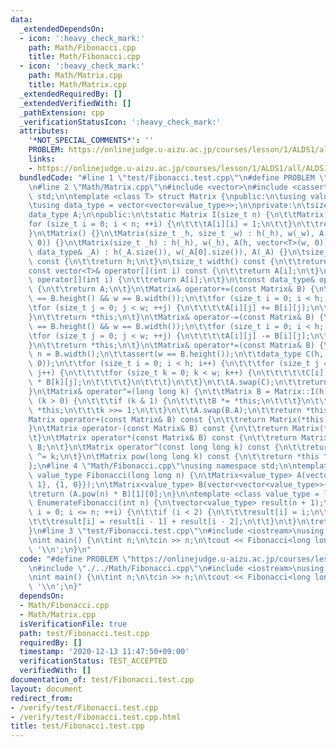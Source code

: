 ```yaml
---
data:
  _extendedDependsOn:
  - icon: ':heavy_check_mark:'
    path: Math/Fibonacci.cpp
    title: Math/Fibonacci.cpp
  - icon: ':heavy_check_mark:'
    path: Math/Matrix.cpp
    title: Math/Matrix.cpp
  _extendedRequiredBy: []
  _extendedVerifiedWith: []
  _pathExtension: cpp
  _verificationStatusIcon: ':heavy_check_mark:'
  attributes:
    '*NOT_SPECIAL_COMMENTS*': ''
    PROBLEM: https://onlinejudge.u-aizu.ac.jp/courses/lesson/1/ALDS1/all/ALDS1_10_A
    links:
    - https://onlinejudge.u-aizu.ac.jp/courses/lesson/1/ALDS1/all/ALDS1_10_A
  bundledCode: "#line 1 \"test/Fibonacci.test.cpp\"\n#define PROBLEM \"https://onlinejudge.u-aizu.ac.jp/courses/lesson/1/ALDS1/all/ALDS1_10_A\"\
    \n#line 2 \"Math/Matrix.cpp\"\n#include <vector>\n#include <cassert>\nusing namespace\
    \ std;\n\ntemplate <class T> struct Matrix {\npublic:\n\tusing value_type = T;\n\
    \tusing data_type = vector<vector<value_type>>;\n\nprivate:\n\tsize_t h, w;\n\t\
    data_type A;\n\npublic:\n\tstatic Matrix I(size_t n) {\n\t\tMatrix A(n);\n\t\t\
    for (size_t i = 0; i < n; ++i) {\n\t\t\tA[i][i] = 1;\n\t\t}\n\t\treturn A;\n\t\
    }\n\tMatrix() {}\n\tMatrix(size_t _h, size_t _w) : h(_h), w(_w), A(h, vector<T>(w,\
    \ 0)) {}\n\tMatrix(size_t _h) : h(_h), w(_h), A(h, vector<T>(w, 0)) {}\n\tMatrix(const\
    \ data_type& _A) : h(_A.size()), w(_A[0].size()), A(_A) {}\n\tsize_t height()\
    \ const {\n\t\treturn h;\n\t}\n\tsize_t width() const {\n\t\treturn w;\n\t}\n\t\
    const vector<T>& operator[](int i) const {\n\t\treturn A[i];\n\t}\n\tvector<T>&\
    \ operator[](int i) {\n\t\treturn A[i];\n\t}\n\tconst data_type& operator*() const\
    \ {\n\t\treturn A;\n\t}\n\tMatrix& operator+=(const Matrix& B) {\n\t\tassert(h\
    \ == B.height() && w == B.width());\n\t\tfor (size_t i = 0; i < h; ++i) {\n\t\t\
    \tfor (size_t j = 0; j < w; ++j) {\n\t\t\t\tA[i][j] += B[i][j];\n\t\t\t}\n\t\t\
    }\n\t\treturn *this;\n\t}\n\tMatrix& operator-=(const Matrix& B) {\n\t\tassert(h\
    \ == B.height() && w == B.width());\n\t\tfor (size_t i = 0; i < h; ++i) {\n\t\t\
    \tfor (size_t j = 0; j < w; ++j) {\n\t\t\t\tA[i][j] -= B[i][j];\n\t\t\t}\n\t\t\
    }\n\t\treturn *this;\n\t}\n\tMatrix& operator*=(const Matrix& B) {\n\t\tsize_t\
    \ n = B.width();\n\t\tassert(w == B.height());\n\t\tdata_type C(h, vector<T>(n,\
    \ 0));\n\t\tfor (size_t i = 0; i < h; i++) {\n\t\t\tfor (size_t j = 0; j < n;\
    \ j++) {\n\t\t\t\tfor (size_t k = 0; k < w; k++) {\n\t\t\t\t\tC[i][j] += A[i][k]\
    \ * B[k][j];\n\t\t\t\t}\n\t\t\t}\n\t\t}\n\t\tA.swap(C);\n\t\treturn *this;\n\t\
    }\n\tMatrix& operator^=(long long k) {\n\t\tMatrix B = Matrix::I(h);\n\t\twhile\
    \ (k > 0) {\n\t\t\tif (k & 1) {\n\t\t\t\tB *= *this;\n\t\t\t}\n\t\t\t*this *=\
    \ *this;\n\t\t\tk >>= 1;\n\t\t}\n\t\tA.swap(B.A);\n\t\treturn *this;\n\t}\n\t\
    Matrix operator+(const Matrix& B) const {\n\t\treturn Matrix(*this) += B;\n\t\
    }\n\tMatrix operator-(const Matrix& B) const {\n\t\treturn Matrix(*this) -= B;\n\
    \t}\n\tMatrix operator*(const Matrix& B) const {\n\t\treturn Matrix(*this) *=\
    \ B;\n\t}\n\tMatrix operator^(const long long k) const {\n\t\treturn Matrix(*this)\
    \ ^= k;\n\t}\n\tMatrix pow(long long k) const {\n\t\treturn *this ^ k;\n\t}\n\
    };\n#line 4 \"Math/Fibonacci.cpp\"\nusing namespace std;\n\ntemplate <class value_type>\
    \ value_type Fibonacci(long long n) {\n\tMatrix<value_type> A(vector<vector<value_type>>{{1,\
    \ 1}, {1, 0}});\n\tMatrix<value_type> B(vector<vector<value_type>>{{1}, {0}});\n\
    \treturn (A.pow(n) * B)[1][0];\n}\n\ntemplate <class value_type = long long> vector<value_type>\
    \ EnumerateFibonacci(int n) {\n\tvector<value_type> result(n + 1);\n\tfor (int\
    \ i = 0; i <= n; ++i) {\n\t\tif (i < 2) {\n\t\t\tresult[i] = i;\n\t\t} else {\n\
    \t\t\tresult[i] = result[i - 1] + result[i - 2];\n\t\t}\n\t}\n\treturn result;\n\
    }\n#line 3 \"test/Fibonacci.test.cpp\"\n#include <iostream>\nusing namespace std;\n\
    \nint main() {\n\tint n;\n\tcin >> n;\n\tcout << Fibonacci<long long>(n + 1) <<\
    \ '\\n';\n}\n"
  code: "#define PROBLEM \"https://onlinejudge.u-aizu.ac.jp/courses/lesson/1/ALDS1/all/ALDS1_10_A\"\
    \n#include \"./../Math/Fibonacci.cpp\"\n#include <iostream>\nusing namespace std;\n\
    \nint main() {\n\tint n;\n\tcin >> n;\n\tcout << Fibonacci<long long>(n + 1) <<\
    \ '\\n';\n}"
  dependsOn:
  - Math/Fibonacci.cpp
  - Math/Matrix.cpp
  isVerificationFile: true
  path: test/Fibonacci.test.cpp
  requiredBy: []
  timestamp: '2020-12-13 11:47:50+09:00'
  verificationStatus: TEST_ACCEPTED
  verifiedWith: []
documentation_of: test/Fibonacci.test.cpp
layout: document
redirect_from:
- /verify/test/Fibonacci.test.cpp
- /verify/test/Fibonacci.test.cpp.html
title: test/Fibonacci.test.cpp
---
```

